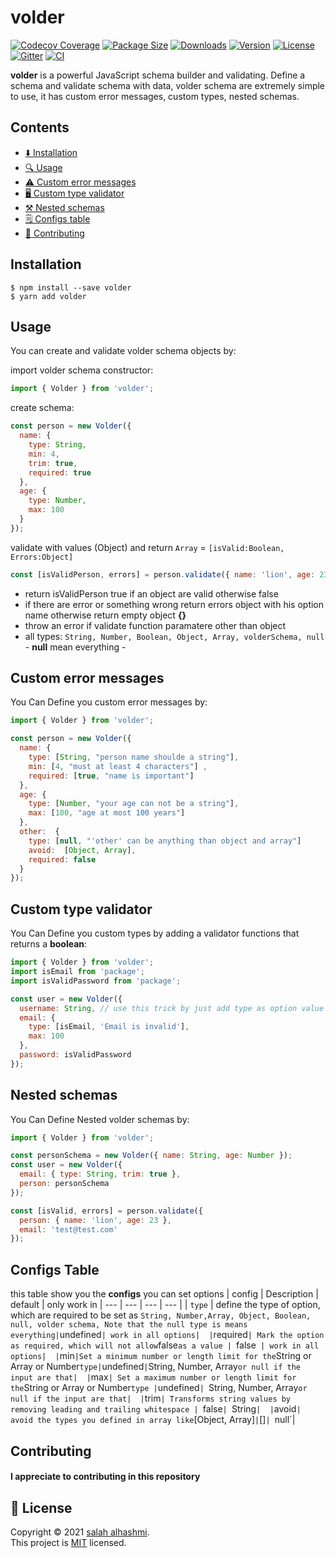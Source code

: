 # volder

[![Codecov Coverage](https://img.shields.io/codecov/c/github/devSupporters/volder/master>.svg?style=for-the-badge)](https://codecov.io/gh/devSupporters/volder/)
[![Package Size](https://img.shields.io/bundlephobia/minzip/volder?label=package%20size&style=for-the-badge)](https://www.npmjs.com/package/volder)
[![Downloads](https://img.shields.io/npm/dm/volder?style=for-the-badge)](https://www.npmjs.com/package/volder)
[![Version](https://img.shields.io/npm/v/volder?style=for-the-badge)](https://www.npmjs.com/package/volder)
[![License](https://img.shields.io/npm/l/volder?style=for-the-badge)](https://github.com/devSupporters/volder/blob/main/LICENSE)
[![Gitter](https://badges.gitter.im/voler-community/community.svg)](https://gitter.im/voler-community/community?utm_source=badge&utm_medium=badge&utm_campaign=pr-badge)
[![CI](https://github.com/devSupporters/volder/actions/workflows/main.yml/badge.svg)](https://github.com/devSupporters/volder/actions/workflows/main.yml)

**volder** is a powerful JavaScript schema builder and validating. Define a schema and validate schema with data, volder schema are extremely simple to use, it has custom error messages, custom types, nested schemas.

## Contents

- [⬇️ Installation](#Installation)
- [🔍 Usage](#Usage)
- [⚠️ Custom error messages](#Custom-error-messages)
- [🖥️ Custom type validator](#Custom-type-validator)
- [⚒️ Nested schemas](#Nested-schemas)
- [🗒️ Configs table](#Configs-table)
- [🤝 Contributing](#Contributing)

## Installation

```
$ npm install --save volder
$ yarn add volder
```

## Usage

You can create and validate volder schema objects by:

import volder schema constructor:
```js
import { Volder } from 'volder';
```

create schema:
```js
const person = new Volder({
  name: {
    type: String,
    min: 4,
    trim: true,
    required: true
  },
  age: {
    type: Number,
    max: 100
  }
});
```
validate with values (Object) and return `Array` = `[isValid:Boolean, Errors:Object]` 
```js
const [isValidPerson, errors] = person.validate({ name: 'lion', age: 23 }); => [true, {}]
```


- return isValidPerson true if an object are valid otherwise false
- if there are error or something wrong return errors object with his option name otherwise return empty object **{}**
- throw an error if validate function paramatere other than object
- all types: `String, Number, Boolean, Object, Array, volderSchema, null` - **null** mean everything -  

## Custom error messages

You Can Define you custom error messages by:

```js
import { Volder } from 'volder';

const person = new Volder({
  name: {
    type: [String, "person name shoulde a string"],
    min: [4, "must at least 4 characters"] ,
    required: [true, "name is important"]
  },
  age: {
    type: [Number, "your age can not be a string"],
    max: [100, "age at most 100 years"]
  },
  other:  {
    type: [null, "'other' can be anything than object and array"]
    avoid:  [Object, Array],
    required: false
  }
});
```

## Custom type validator

You Can Define you custom types by adding a validator functions that returns a **boolean**:

```js
import { Volder } from 'volder';
import isEmail from 'package';
import isValidPassword from 'package';

const user = new Volder({
  username: String, // use this trick by just add type as option value
  email: {
    type: [isEmail, 'Email is invalid'],
    max: 100
  },
  password: isValidPassword
});
```

## Nested schemas

You Can Define Nested volder schemas by:

```js
import { Volder } from 'volder';

const personSchema = new Volder({ name: String, age: Number });
const user = new Volder({
  email: { type: String, trim: true },
  person: personSchema
});

const [isValid, errors] = person.validate({
  person: { name: 'lion', age: 23 },
  email: 'test@test.com'
});
```

## Configs Table

this table show you the **configs** you can set options
| config | Description | default | only work in
| --- | --- | --- | --- |
| `type` | define the type of option, which are required to be set as `String, Number,Array, Object, Boolean, null, volder schema, Note that the null type is means everything|`undefined`| work in all options| 
|`required`| Mark the option as required, which will not allow`false`as a value | `false` | work in all options| 
|`min`|Set a minimum number or length limit for the`String or Array or Number`type|`undefined`|`String, Number, Array`or null if the input are that| 
|`max`| Set a maximum number or length limit for the`String or Array or Number`type |`undefined`| `String, Number, Array`or null if the input are that| 
|`trim`| Transforms string values by removing leading and trailing whitespace | `false`| `String`| 
|`avoid`| avoid the types you defined in array like`[Object, Array]`|`[]`| `null`|

## Contributing

#### I appreciate to contributing in this repository

## 📝 License

Copyright © 2021 [salah alhashmi](https://github.com/alguerocode).<br />
This project is [MIT](https://github.com/devSupporters/volder/blob/master/LICENSE) licensed.
